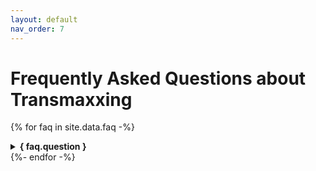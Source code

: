 ```yaml
---
layout: default
nav_order: 7
---
```


# Frequently Asked Questions about Transmaxxing

{% for faq in site.data.faq -%}
<details>
<summary><b>{ faq.question }</b></summary>

{ faq.answer }
{% if faq.image %}
<img src="{ faq.image }" alt="" title="">

</details>
{%- endfor -%}